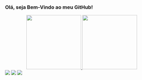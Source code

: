 ### Olá, seja Bem-Vindo ao meu GitHub!

 <div>
<div align="center">
  <a href="https://github.com/DanilosvD">
  <img height="180em" src="https://github-readme-stats.vercel.app/api?username=DanilosvD&show_icons=true&theme=dracula&include_all_commits=true&count_private=true"/>
  <img height="180em" src="https://github-readme-stats.vercel.app/api/top-langs/?username=DanilosvD&layout=compact&langs_count=7&theme=dracula"/>
</div>

 </div>
 
<div> 
   <a href="https://discord.gg/danilo22#5687" target="_blank"><img src="https://img.shields.io/badge/Discord-7289DA?style=for-the-badge&logo=discord&logoColor=white" target="_blank"></a> 
  <a href = "mailt:danilosv.vieira@gmail.com"><img src="https://img.shields.io/badge/-Gmail-%23333?style=for-the-badge&logo=gmail&logoColor=white" target="_blank"></a>
  <a href="https://www.linkedin.com/in/linkedin.com/in/danilo-da-silva-vieira-50020096" target="_blank"><img src="https://img.shields.io/badge/-LinkedIn-%230077B5?style=for-the-badge&logo=linkedin&logoColor=white" target="_blank"></a> 
 
 
</div>
